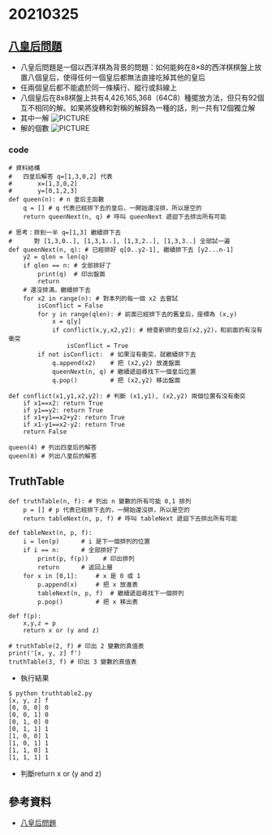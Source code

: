 # 20210325
## [八皇后問題](https://zh.wikipedia.org/wiki/%E5%85%AB%E7%9A%87%E5%90%8E%E9%97%AE%E9%A2%98)
* 八皇后問題是一個以西洋棋為背景的問題：如何能夠在8×8的西洋棋棋盤上放置八個皇后，使得任何一個皇后都無法直接吃掉其他的皇后
* 任兩個皇后都不能處於同一條橫行、縱行或斜線上
* 八個皇后在8x8棋盤上共有4,426,165,368（64C8）種擺放方法，但只有92個互不相同的解。如果將旋轉和對稱的解歸為一種的話，則一共有12個獨立解
* 其中一解
    ![PICTURE](https://github.com/victor0520/ai109b/tree/main/note/bitmap/Chess.png)
* 解的個數
    ![PICTURE](https://github.com/victor0520/ai109b/tree/main/note/bitmap/chess_solution.png)

### code
```
# 資料結構       
#   四皇后解答 q=[1,3,0,2] 代表
#       x=[1,3,0,2]
#       y=[0,1,2,3]
def queen(n): # n 皇后主函數
	q = [] # q 代表已經排下去的皇后，一開始還沒排，所以是空的
	return queenNext(n, q) # 呼叫 queenNext 遞迴下去排出所有可能

# 思考：排到一半 q=[1,3] 繼續排下去
#      對 [1,3,0..], [1,3,1..], [1,3,2..], [1,3,3..] 全部試一遍
def queenNext(n, q): # 已經排好 q[0..y2-1], 繼續排下去 [y2...n-1]
	y2 = qlen = len(q)
	if qlen == n: # 全部排好了
		print(q)  # 印出盤面
		return
	# 還沒排滿，繼續排下去
	for x2 in range(n): # 對本列的每一個 x2 去嘗試
		isConflict = False
		for y in range(qlen): # 前面已經排下去的舊皇后，座標為 (x,y)
			x = q[y]
			if conflict(x,y,x2,y2): # 檢查新排的皇后(x2,y2)，和前面的有沒有衝突
				isConflict = True
		if not isConflict:  # 如果沒有衝突，就繼續排下去
			q.append(x2)    # 把 (x2,y2) 放進盤面
			queenNext(n, q) # 繼續遞迴尋找下一個皇后位置
			q.pop()         # 把 (x2,y2) 移出盤面
		
def conflict(x1,y1,x2,y2): # 判斷 (x1,y1), (x2,y2) 兩個位置有沒有衝突
	if x1==x2: return True
	if y1==y2: return True
	if x1+y1==x2+y2: return True
	if x1-y1==x2-y2: return True
	return False

queen(4) # 列出四皇后的解答
queen(8) # 列出八皇后的解答
```

## TruthTable
```
def truthTable(n, f): # 列出 n 變數的所有可能 0,1 排列
	p = [] # p 代表已經排下去的，一開始還沒排，所以是空的
	return tableNext(n, p, f) # 呼叫 tableNext 遞迴下去排出所有可能

def tableNext(n, p, f):
	i = len(p)      # i 是下一個排列的位置
	if i == n:		# 全部排好了
		print(p, f(p))	  # 印出排列
		return      # 返回上層
	for x in [0,1]:     # x 是 0 或 1
		p.append(x)		# 把 x 放進表
		tableNext(n, p, f)	# 繼續遞迴尋找下一個排列
		p.pop()			# 把 x 移出表

def f(p):
	x,y,z = p
	return x or (y and z)

# truthTable(2, f) # 印出 2 變數的真值表
print('[x, y, z] f')
truthTable(3, f) # 印出 3 變數的真值表

```

* 執行結果
```
$ python truthtable2.py
[x, y, z] f
[0, 0, 0] 0
[0, 0, 1] 0
[0, 1, 0] 0
[0, 1, 1] 1
[1, 0, 0] 1
[1, 0, 1] 1
[1, 1, 0] 1
[1, 1, 1] 1
```

* 判斷return x or (y and z)

## 參考資料
* [八皇后問題](https://zh.wikipedia.org/wiki/%E5%85%AB%E7%9A%87%E5%90%8E%E9%97%AE%E9%A2%98)